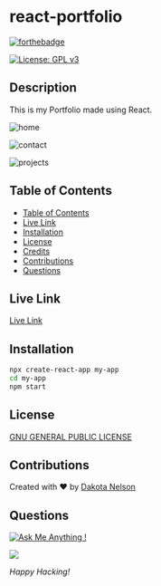 # react-portfolio

[![forthebadge](https://forthebadge.com/images/badges/built-with-love.svg)](https://forthebadge.com)

[![License: GPL v3](https://img.shields.io/badge/License-GPLv3-blue.svg)](https://www.gnu.org/licenses/gpl-3.0)

## Description

This is my Portfolio made using React. 

![home](https://user-images.githubusercontent.com/77229281/126066482-bd2b4e0f-d7f1-4276-8973-518d716bc3f7.png)

![contact](https://user-images.githubusercontent.com/77229281/126066494-a29c6abf-0e1e-4572-aaa4-b077b3f5b195.png)

![projects](https://user-images.githubusercontent.com/77229281/126066507-91c1e9e2-3013-40e8-a9d1-828fdcb04cb9.png)

## Table of Contents

  - [Table of Contents](#table-of-contents)
  - [Live Link](#live-link)
  - [Installation](#installation)
  - [License](#license)
  - [Credits](#credits)
  - [Contributions](#contributions)
  - [Questions](#questions)

## Live Link

[Live Link]()

## Installation

```bash
npx create-react-app my-app
cd my-app
npm start
```

## License

[GNU GENERAL PUBLIC LICENSE](https://www.gnu.org/licenses/gpl-3.0.en.html)

## Contributions

Created with ❤️ by [Dakota Nelson](https://github.com/kotalilyy)

## Questions

[![Ask Me Anything !](https://img.shields.io/badge/Ask%20me-anything-1abc9c.svg)](https://GitHub.com/Naereen/ama)

<a href="mailto:kotalilyy@gmail.com?"><img src="https://img.shields.io/badge/gmail-%23DD0031.svg?&style=for-the-badge&logo=gmail&logoColor=white"/></a>

_Happy Hacking!_
